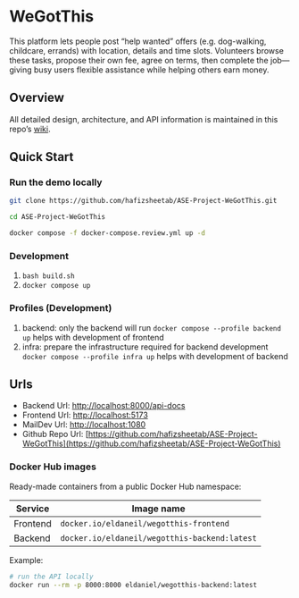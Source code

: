 # WeGotThis
This platform lets people post “help wanted” offers (e.g. dog-walking, childcare, errands) with location, details and time slots. Volunteers browse these tasks, propose their own fee, agree on terms, then complete the job—giving busy users flexible assistance while helping others earn money.

## Overview
All detailed design, architecture, and API information is maintained in this repo’s [wiki](https://github.com/hafizsheetab/ASE-Project-WeGotThis/wiki).  

## Quick Start 
### Run the demo locally
```bash
git clone https://github.com/hafizsheetab/ASE-Project-WeGotThis.git
```
```bash
cd ASE-Project-WeGotThis
```
```bash
docker compose -f docker-compose.review.yml up -d
```
### Development
1. `bash build.sh`
2. `docker compose up` 
### Profiles (Development)
1. backend: only the backend will run  `docker compose --profile backend up` helps with development of frontend
2. infra: prepare the infrastructure required for backend development `docker compose --profile infra up` helps with development of backend

## Urls
* Backend Url: [http://localhost:8000/api-docs](http://localhost:8000/api-docs)
* Frontend Url: [http://localhost:5173](http://localhost:5173)
* MailDev Url: [http://localhost:1080](http://localhost:1080)
* Github Repo Url: [https://github.com/hafizsheetab/ASE-Project-WeGotThis](https://github.com/hafizsheetab/ASE-Project-WeGotThis)

### Docker Hub images
Ready-made containers from a public Docker Hub namespace:

| Service   | Image name                                                       |
|-----------|------------------------------------------------------------------|
| Frontend | `docker.io/eldaneil/wegotthis-frontend`                   |
| Backend  | `docker.io/eldaneil/wegotthis-backend:latest`                    |

Example:

```bash
# run the API locally
docker run --rm -p 8000:8000 eldaniel/wegotthis-backend:latest
